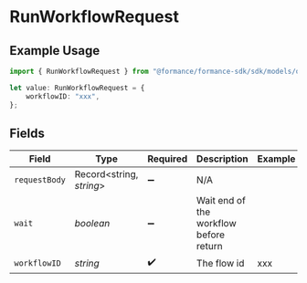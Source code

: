 # RunWorkflowRequest

## Example Usage

```typescript
import { RunWorkflowRequest } from "@formance/formance-sdk/sdk/models/operations";

let value: RunWorkflowRequest = {
    workflowID: "xxx",
};
```

## Fields

| Field                                  | Type                                   | Required                               | Description                            | Example                                |
| -------------------------------------- | -------------------------------------- | -------------------------------------- | -------------------------------------- | -------------------------------------- |
| `requestBody`                          | Record<string, *string*>               | :heavy_minus_sign:                     | N/A                                    |                                        |
| `wait`                                 | *boolean*                              | :heavy_minus_sign:                     | Wait end of the workflow before return |                                        |
| `workflowID`                           | *string*                               | :heavy_check_mark:                     | The flow id                            | xxx                                    |